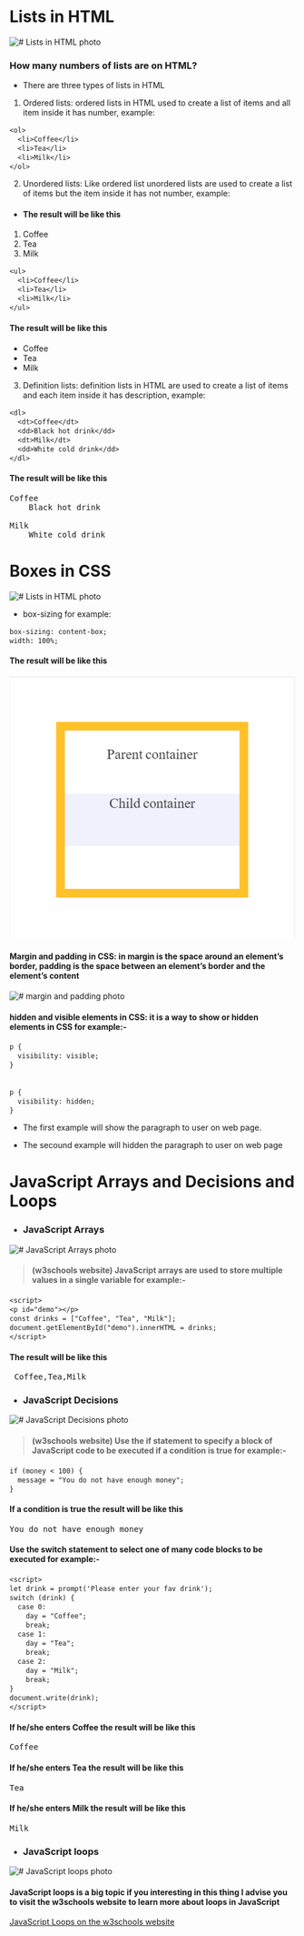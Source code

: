 # Lists in HTML

![# Lists in HTML photo](https://media.gcflearnfree.org/content/5e46ef60397c182fec255f32_02_14_2020/lists.png)

### How many numbers of lists are on HTML?

- There are three types of lists in HTML

1. Ordered lists: ordered lists in HTML used to create a list of items and all item inside it has number, example:

```
<ol>
  <li>Coffee</li>
  <li>Tea</li>
  <li>Milk</li>
</ol> 
```

2. Unordered lists: Like ordered list unordered lists are used to create a list of items but the item inside it has not number, example:

- #### The result will be like this

1. Coffee
2. Tea
3. Milk

```
<ul>
  <li>Coffee</li>
  <li>Tea</li>
  <li>Milk</li>
</ul>  
```

#### The result will be like this

- Coffee
- Tea
- Milk

3. Definition lists: definition lists in HTML are used to create a list of items and each item inside it has description, example:

```
<dl>
  <dt>Coffee</dt>
  <dd>Black hot drink</dd>
  <dt>Milk</dt>
  <dd>White cold drink</dd>
</dl>
```

#### The result will be like this

<pre>
Coffee
    Black hot drink <br />
Milk
    White cold drink
</pre>

# Boxes in CSS

![# Lists in HTML photo](https://cdn.educba.com/academy/wp-content/uploads/2020/02/css-box-sizing.jpg.webp)

- box-sizing for example:

```
box-sizing: content-box;
width: 100%;
```

#### The result will be like this

![# boxSize photo](boxSize.png)

#### Margin and padding in CSS: in margin is the space around an element’s border, padding is the space between an element’s border and the element’s content

![# margin and padding photo](https://miro.medium.com/max/1157/1*xOn6MsNhUcju7Did367ssQ.jpeg)

#### hidden and visible elements in CSS: it is a way to show or hidden elements in CSS for example:-

```
p {
  visibility: visible;
}


p {
  visibility: hidden;
}
```

- The first example will show the paragraph to user on web page.

- The secound example will hidden the paragraph to user on web page

# JavaScript Arrays and Decisions  and Loops

- ### JavaScript Arrays

![# JavaScript Arrays photo](https://www.javascripttutorial.net/wp-content/uploads/2020/09/JavaScript-Array.png)

> #### (w3schools website) JavaScript arrays are used to store multiple values in a single variable for example:-

```
<script>
<p id="demo"></p>
const drinks = ["Coffee", "Tea", "Milk"];
document.getElementById("demo").innerHTML = drinks;
</script>
```

#### The result will be like this

<pre>
 Coffee,Tea,Milk
</pre>

- ### JavaScript Decisions

![# JavaScript Decisions photo](https://i.stack.imgur.com/SJj8n.png)

> #### (w3schools website) Use the if statement to specify a block of JavaScript code to be executed if a condition is true for example:-

```
if (money < 100) {
  message = "You do not have enough money";
}
```

#### If a condition is true the result will be like this

<pre>
You do not have enough money
</pre>

#### Use the switch statement to select one of many code blocks to be executed for example:-

```
<script>
let drink = prompt('Please enter your fav drink');
switch (drink) {
  case 0:
    day = "Coffee";
    break;
  case 1:
    day = "Tea";
    break;
  case 2:
    day = "Milk";
    break;
}
document.write(drink);
</script>

```

#### If he/she enters Coffee the result will be like this

<pre>
Coffee
</pre>

#### If he/she enters Tea the result will be like this

<pre>
Tea
</pre>

#### If he/she enters Milk the result will be like this

<pre>
Milk
</pre>

- ### JavaScript loops

![# JavaScript loops photo](https://d2h0cx97tjks2p.cloudfront.net/blogs/wp-content/uploads/sites/2/2019/07/JavaScript-Loops.jpg)

#### JavaScript loops is a big topic if you interesting in this thing I advise you to visit the w3schools website to learn more about loops in JavaScript

[JavaScript Loops on the w3schools website](https://www.w3schools.com/js/js_loop_for.asp)
